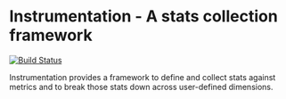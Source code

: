 Instrumentation - A stats collection framework
======================================================
[![Build Status](https://travis-ci.org/google/instrumentation-java.svg?branch=master)](https://travis-ci.org/google/instrumentation-java)

Instrumentation provides a framework to define and collect stats against metrics and to
break those stats down across user-defined dimensions.
